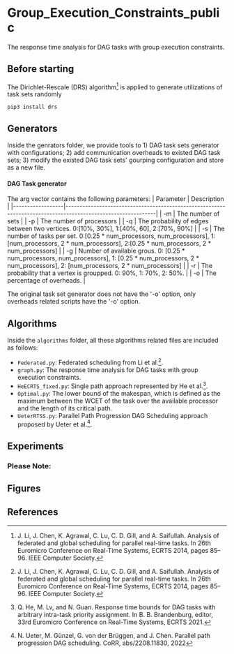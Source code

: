 # Group_Execution_Constraints_public
The response time analysis for DAG tasks with group execution constraints.
<br />
## Before starting
The Dirichlet-Rescale (DRS) algorithm[^1] is applied to generate utilizations of task sets randomly
```
pip3 install drs
```
## Generators
Inside the genrators folder, we provide tools to 1) DAG task sets generator with configurations; 2) add communication overheads to existed DAG task sets; 3) modify the existed DAG task sets' gourping configuration and store as a new file.
#### DAG Task generator
The arg vector contains the following parameters:
| Parameter        | Description                                                                                                  |
|------------------|--------------------------------------------------------------------------------------------------------------|
| -m               | The number of sets                                                                                           |
| -p               | The number of processors                                                                                     |
| -q               | The probability of edges between two vertices. 0:[10%, 30%], 1:[40%, 60], 2:[70%, 90%]                               |
| -s               | The number of tasks per set. 0:[0.25 * num_processors, num_processors], 1:[num_processors, 2 * num_processors], 2:[0.25 * num_processors, 2 * num_processors]   |
| -g               | Number of available grous. 0: [0.25 * num_processors, num_processors], 1: [0.25 * num_processors, 2 * num_processors], 2: [num_processors, 2 * num_processors]  |
| -r               | The probability that a vertex is groupped. 0: 90%, 1: 70%, 2: 50%.                                                                                       |
| -o               | The percentage of overheads.                                                                                     |

The original task set generator does not have the '-o' option, only overheads related scripts have the '-o' option. 


## Algorithms
Inside the `algorithms` folder, all these algorithms related files are included as follows:
- `Federated.py`: Federated scheduling from Li et al.[^1].
- `graph.py`: The response time analysis for DAG tasks with group execution constraints. 
- `HeECRTS_fixed.py`: Single path approach represented by He et al.[^2].
- `Optimal.py`: The lower bound of the makespan, which is defined as the maximum between the WCET of the task over the available processor and the length of its critical path.
- `UeterRTSS.py`: Parallel Path Progression DAG Scheduling approach proposed by Ueter et al.[^3].

## Experiments

### Please Note: 

## Figures


## References
[^1]: J. Li, J. Chen, K. Agrawal, C. Lu, C. D. Gill, and A. Saifullah. Analysis of federated and global scheduling
for parallel real-time tasks. In 26th Euromicro Conference on Real-Time Systems, ECRTS 2014, pages 85–96. IEEE Computer Society.
[^2]: Q. He, M. Lv, and N. Guan. Response time bounds for DAG tasks with arbitrary intra-task priority
assignment. In B. B. Brandenburg, editor, 33rd Euromicro Conference on Real-Time Systems, ECRTS 2021.
[^3]: N. Ueter, M. Günzel, G. von der Brüggen, and J. Chen. Parallel path progression DAG scheduling. CoRR,
abs/2208.11830, 2022
